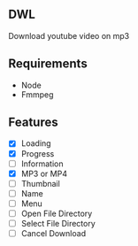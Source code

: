 ## DWL

Download youtube video on mp3

## Requirements

- Node
- Fmmpeg

## Features

- [x] Loading
- [x] Progress
- [ ] Information
- [x] MP3 or MP4
- [ ] Thumbnail
- [ ] Name
- [ ] Menu
- [ ] Open File Directory
- [ ] Select File Directory
- [ ] Cancel Download
